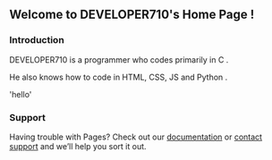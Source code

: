 ## Welcome to DEVELOPER710's Home Page !

### Introduction

DEVELOPER710 is a programmer who codes primarily in C .

He also knows how to code in HTML, CSS, JS and Python .

'hello'

### Support

Having trouble with Pages? Check out our [documentation](https://docs.github.com/categories/github-pages-basics/) or [contact support](https://support.github.com/contact) and we’ll help you sort it out.
